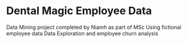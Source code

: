 # Dental Magic Employee Data
Data Mining project completed by Niamh as part of MSc
Using fictional employee data
Data Exploration and employee churn analysis
